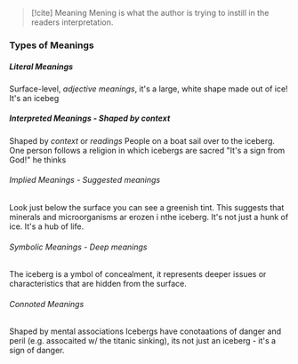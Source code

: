 >[!cite] Meaning
>Mening is what the author is trying to instill in the readers interpretation.


### Types of Meanings

##### Literal Meanings
Surface-level, *adjective meanings*, it's a large, white shape made out of ice! It's an icebeg
##### Interpreted Meanings - Shaped by context
Shaped by *context* or *readings*
People on a boat sail over to the iceberg. One person follows a religion in which icebergs are sacred "It's a sign from God!" he thinks
###### Implied Meanings - Suggested meanings
Look just below the surface you can see a greenish tint. This suggests that minerals and microorganisms ar erozen i nthe iceberg. It's not just a hunk of ice. It's a hub of life.
###### Symbolic Meanings - Deep meanings
The iceberg is a ymbol of concealment, it represents deeper issues or characteristics that are hidden from the surface.
###### Connoted Meanings
Shaped by mental associations
Icebergs have conotaations of danger and peril (e.g. assocaited w/ the titanic sinking), its not just an iceberg - it's a sign of danger.
